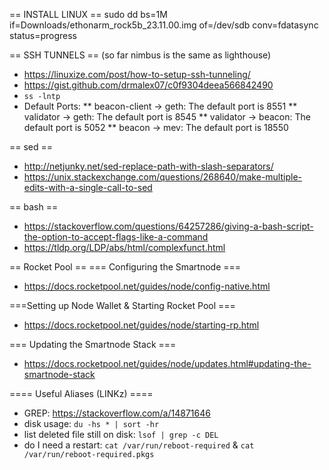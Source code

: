 == INSTALL LINUX ==
sudo dd bs=1M if=Downloads/ethonarm_rock5b_23.11.00.img of=/dev/sdb conv=fdatasync status=progress

== SSH TUNNELS ==
(so far nimbus is the same as lighthouse)
* https://linuxize.com/post/how-to-setup-ssh-tunneling/
* https://gist.github.com/drmalex07/c0f9304deea566842490
* `ss -lntp`
* Default Ports:
** beacon-client -> geth: The default port is 8551
** validator -> geth: The default port is 8545
** validator -> beacon: The default port is 5052
** beacon -> mev: The default port is 18550


== sed ==
* http://netjunky.net/sed-replace-path-with-slash-separators/
* https://unix.stackexchange.com/questions/268640/make-multiple-edits-with-a-single-call-to-sed

== bash ==
* https://stackoverflow.com/questions/64257286/giving-a-bash-script-the-option-to-accept-flags-like-a-command
* https://tldp.org/LDP/abs/html/complexfunct.html

== Rocket Pool ==
=== Configuring the Smartnode ===
* https://docs.rocketpool.net/guides/node/config-native.html

===Setting up Node Wallet & Starting Rocket Pool ===
* https://docs.rocketpool.net/guides/node/starting-rp.html

=== Updating the Smartnode Stack ===
* https://docs.rocketpool.net/guides/node/updates.html#updating-the-smartnode-stack

==== Useful Aliases (LINKz) ====
* GREP: https://stackoverflow.com/a/14871646
* disk usage: `du -hs * | sort -hr`
* list deleted file still on disk: `lsof | grep -c DEL`
* do I need a restart: `cat /var/run/reboot-required` & `cat /var/run/reboot-required.pkgs`